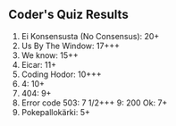 ## Coder's Quiz Results

1. Ei Konsensusta (No Consensus): 20+
2. Us By The Window: 17+++
3. We know: 15++
5. Eicar: 11+
5. Coding Hodor: 10+++
6. 4: 10+
6. 404: 9+
8. Error code 503: 7 1/2+++
9: 200 Ok: 7+
10. Pokepallokärki: 5+